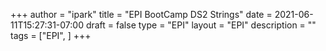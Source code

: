 +++
author = "ipark"
title = "EPI BootCamp DS2 Strings"
date =  2021-06-11T15:27:31-07:00
draft =  false
type = "EPI"
layout = "EPI"
description = ""
tags = ["EPI", 
]
+++

